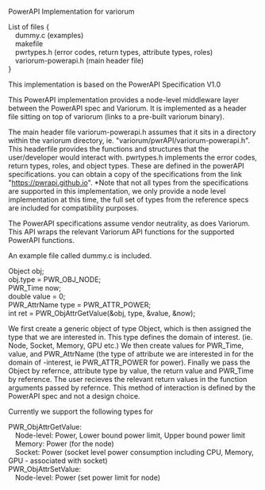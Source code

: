PowerAPI Implementation for variorum

List of files {\
&emsp;dummy.c (examples)\
&emsp;makefile\
&emsp;pwrtypes.h (error codes, return types, attribute types, roles)\
&emsp;variorum-powerapi.h (main header file)\
}

This implementation is based on the PowerAPI Specification V1.0

This PowerAPI implementation provides a node-level middleware layer between the PowerAPI spec and Variorum.
It is implemented as a header file sitting on top of variorum (links to a pre-built variorum binary).

The main header file variorum-powerapi.h assumes that it sits in a directory within the variorum directory,
ie. "variorum/pwrAPI/variorum-powerapi.h". This headerfile provides the functions and structures that the
user/developer would interact with. pwrtypes.h implements the error codes, return types, roles, and 
object types. These are defined in the powerAPI specifications. you can obtain a copy of the specifications
from the link "https://pwrapi.github.io". *Note that not all types from the specifications are supported 
in this implementation, we only provide a node level implementation at this time, the full set of types
from the reference specs are included for compatibility purposes.

The PowerAPI specifications assume vendor neutrality, as does Variorum. This API wraps the relevant 
Variorum API functions for the supported PowerAPI functions.

An example file called dummy.c is included.

Object obj;\
obj.type = PWR_OBJ_NODE;\
PWR_Time now;\
double value = 0;\
PWR_AttrName type = PWR_ATTR_POWER;\
int ret = PWR_ObjAttrGetValue(&obj, type, &value, &now);

We first create a generic object of type Object, which is then assigned the type that we are interested
in. This type defines the domain of interest. (ie. Node, Socket, Memory, GPU etc.) We then create values 
for PWR_Time, value, and PWR_AttrName (the type of attribute we are interested in for the domain of 
-interest, ie PWR_ATTR_POWER for power). Finally we pass the Object by refernce, attribute type by value,
the return value and PWR_Time by reference. The user recieves the relevant return values in the function 
arguments passed by refernce. This method of interaction is defined by the PowerAPI spec and not a design 
choice.

Currently we support the following types for 

PWR_ObjAttrGetValue:\
&emsp;Node-level: Power, Lower bound power limit, Upper bound power limit\
&emsp;Memory: Power (for the node)\
&emsp;Socket: Power (socket level power consumption including CPU, Memory, GPU - associated with socket)\
PWR_ObjAttrSetValue:\
&emsp;Node-level: Power (set power limit for node)



